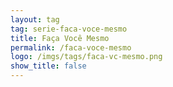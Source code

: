 ```yaml
---
layout: tag
tag: serie-faca-voce-mesmo
title: Faça Você Mesmo
permalink: /faca-voce-mesmo
logo: /imgs/tags/faca-vc-mesmo.png
show_title: false
---
```


